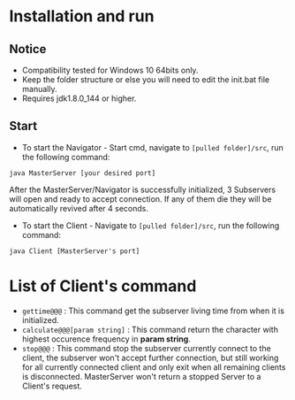 # Installation and run
## Notice
* Compatibility tested for Windows 10 64bits only.
* Keep the folder structure or else you will need to edit the init.bat file manually.
* Requires jdk1.8.0_144 or higher.
## Start
* To start the Navigator - Start cmd, navigate to ``[pulled folder]/src``, run the following command:
```
java MasterServer [your desired port]
```
	
After the MasterServer/Navigator is successfully initialized, 3 Subservers will open and ready to accept connection. If any of them die they will be automatically revived after 4 seconds.
	
* To start the Client - Navigate to ``[pulled folder]/src``, run the following command:
```
java Client [MasterServer's port]
```
	
# List of Client's command
* ``gettime@@@`` : This command get the subserver living time from when it is initialized.
* ``calculate@@@[param string]`` : This command return the character with highest occurence frequency in __param string__.
* ``stop@@@`` : This command stop the subserver currently connect to the client, the subserver won't accept further connection, but still working for all currently connected client and only exit when all remaining clients is disconnected. MasterServer won't return a stopped Server to a Client's request.
